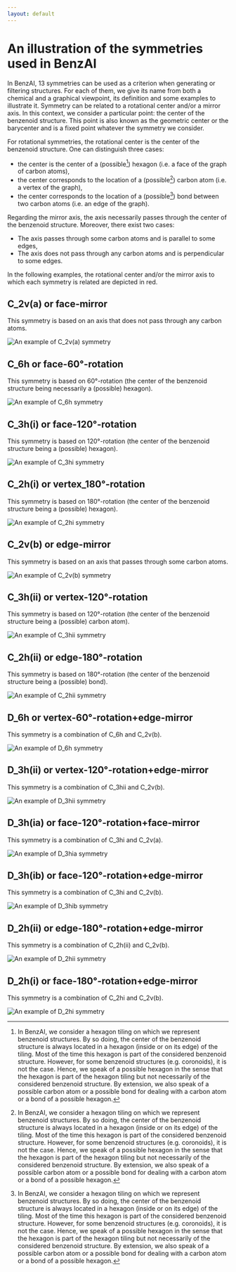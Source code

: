 ```yaml
---
layout: default
---
```


# An illustration of the symmetries used in BenzAI


In BenzAI, 13 symmetries can be used as a criterion when generating or filtering structures. For each of them, we give its name from both a chemical and a graphical viewpoint, its definition and some
examples to illustrate it. Symmetry can be related to a rotational center and/or a mirror axis. In this context, we consider a particular point: the center of the benzenoid structure.
This point is also known as the geometric center or the barycenter and is a fixed point whatever the symmetry we consider.

For rotational symmetries, the rotational center is the center of the benzenoid structure. One can distinguish three cases:
* the center is the center of a (possible[^1]) hexagon (i.e. a face of the graph of carbon atoms),
* the center corresponds to the location of a (possible[^1]) carbon atom (i.e. a vertex of the graph),
* the center corresponds to the location of a (possible[^1]) bond between two carbon atoms (i.e. an edge of the graph).


Regarding the mirror axis, the axis necessarily passes through the center of the benzenoid structure.
Moreover, there exist two cases:
* The axis passes through some carbon atoms and is parallel to some edges,
* The axis does not pass through any carbon atoms and is perpendicular to some edges.

In the following examples, the rotational center and/or the mirror axis to which each symmetry is related are depicted in red.

## C_2v(a) or face-mirror
This symmetry is based on an axis that does not pass through any carbon atoms.

![An example of C_2v(a) symmetry](gallery/sym_c2va.png)

## C_6h or face-60°-rotation
This symmetry is based on 60°-rotation (the center of the benzenoid structure being necessarily a (possible) hexagon).

![An example of C_6h symmetry](gallery/sym_c6h.png)

## C_3h(i) or face-120°-rotation
This symmetry is based on 120°-rotation (the center of the benzenoid structure being a (possible) hexagon).  

![An example of C_3hi symmetry](gallery/sym_c3hi.png)


## C_2h(i) or vertex_180°-rotation
This symmetry is based on 180°-rotation (the center of the benzenoid structure being a (possible) hexagon).  

![An example of C_2hi symmetry](gallery/sym_c2hi.png)


## C_2v(b) or edge-mirror
This symmetry is based on an axis that passes through some carbon atoms.

![An example of C_2v(b) symmetry](gallery/sym_c2vb.png)


## C_3h(ii) or vertex-120°-rotation

This symmetry is based on 120°-rotation (the center of the benzenoid structure being a (possible) carbon atom).

![An example of C_3hii symmetry](gallery/sym_c3hii.png)

## C_2h(ii) or edge-180°-rotation
This symmetry is based on 180°-rotation (the center of the benzenoid structure being a (possible) bond).

![An example of C_2hii symmetry](gallery/sym_c2hii.png)

## D_6h or vertex-60°-rotation+edge-mirror
This symmetry is a combination of C_6h and C_2v(b).

![An example of D_6h symmetry](gallery/sym_d6h.png)

## D_3h(ii) or vertex-120°-rotation+edge-mirror
This symmetry is a combination of C_3hii and C_2v(b).

![An example of D_3hii symmetry](gallery/sym_d3hii.png)

## D_3h(ia) or face-120°-rotation+face-mirror
This symmetry is a combination of C_3hi and C_2v(a).

![An example of D_3hia symmetry](gallery/sym_d3hia.png)

## D_3h(ib) or face-120°-rotation+edge-mirror
This symmetry is a combination of C_3hi and C_2v(b).

![An example of D_3hib symmetry](gallery/sym_d3hib.png)


## D_2h(ii) or edge-180°-rotation+edge-mirror
This symmetry is a combination of C_2h(ii) and C_2v(b).

![An example of D_2hii symmetry](gallery/sym_d2hii.png)

## D_2h(i) or face-180°-rotation+edge-mirror
This symmetry is a combination of C_2hi and C_2v(b).

![An example of D_2hi symmetry](gallery/sym_d2hi.png)


[^1]: In BenzAI, we consider a hexagon tiling on which we represent benzenoid structures. By so doing, the center of the benzenoid structure is always located in a hexagon (inside or on its edge) of the tiling. Most of the time this hexagon is part of the considered benzenoid structure. However, for some benzenoid structures (e.g. coronoids), it is not the case. Hence, we speak of a possible hexagon in the sense that the hexagon is part of the hexagon tiling but not necessarily of the considered benzenoid structure. By extension, we also speak of a possible carbon atom or a possible bond for dealing with a carbon atom or a bond of a possible hexagon.
